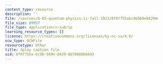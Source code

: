 ```yaml
---
content_type: resource
description: ''
file: /courses/8-05-quantum-physics-ii-fall-2013/8f0f755abc9b569e84290d70660b6693_Oi-JCJePLlc.vtt
file_size: 89957
file_type: application/x-subrip
learning_resource_types: []
license: https://creativecommons.org/licenses/by-nc-sa/4.0/
ocw_type: OCWFile
resourcetype: Other
title: 3play caption file
uid: 8f0f755a-bc9b-569e-8429-0d70660b6693
---
```

